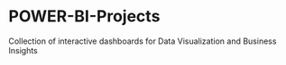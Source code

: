 # POWER-BI-Projects
Collection of interactive dashboards for Data Visualization and Business Insights
